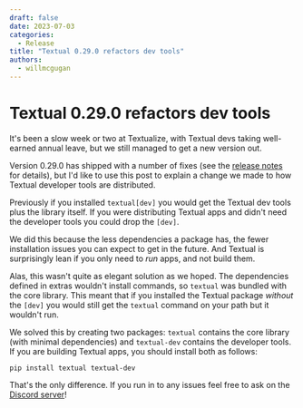 ```yaml
---
draft: false
date: 2023-07-03
categories:
  - Release
title: "Textual 0.29.0 refactors dev tools"
authors:
  - willmcgugan
---
```


# Textual 0.29.0 refactors dev tools

It's been a slow week or two at Textualize, with Textual devs taking well-earned annual leave, but we still managed to get a new version out.

<!-- more -->

Version 0.29.0 has shipped with a number of fixes (see the [release notes](https://github.com/Textualize/textual/releases/tag/v0.29.0) for details), but I'd like to use this post to explain a change we made to how Textual developer tools are distributed.

Previously if you installed `textual[dev]` you would get the Textual dev tools plus the library itself. If you were distributing Textual apps and didn't need the developer tools you could drop the `[dev]`.

We did this because the less dependencies a package has, the fewer installation issues you can expect to get in the future. And Textual is surprisingly lean if you only need to *run* apps, and not build them.

Alas, this wasn't quite as elegant solution as we hoped. The dependencies defined in extras wouldn't install commands, so `textual` was bundled with the core library. This meant that if you installed the Textual package *without* the `[dev]` you would still get the `textual` command on your path but it wouldn't run.

We solved this by creating two packages: `textual` contains the core library (with minimal dependencies) and `textual-dev` contains the developer tools. If you are building Textual apps, you should install both as follows:

```
pip install textual textual-dev
```

That's the only difference. If you run in to any issues feel free to ask on the [Discord server](https://discord.gg/Enf6Z3qhVr)!
